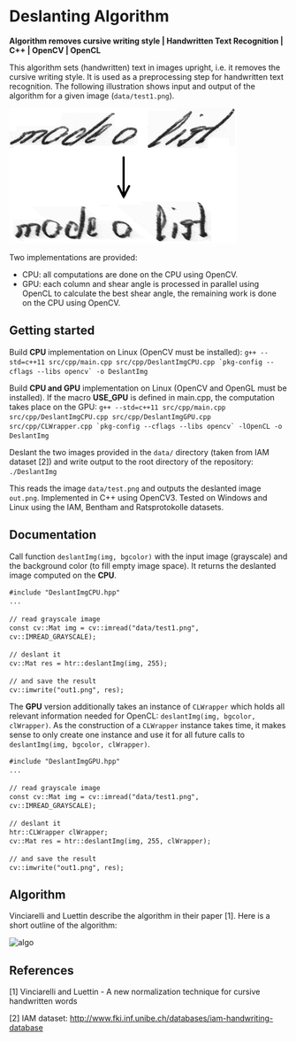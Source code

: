 # Deslanting Algorithm

**Algorithm removes cursive writing style | Handwritten Text Recognition | C++ | OpenCV | OpenCL**

This algorithm sets (handwritten) text in images upright, i.e. it removes the cursive writing style.
It is used as a preprocessing step for handwritten text recognition.
The following illustration shows input and output of the algorithm for a given image (```data/test1.png```).

![deslanting](./doc/deslanting.png)

Two implementations are provided:
* CPU: all computations are done on the CPU using OpenCV.
* GPU: each column and shear angle is processed in parallel using OpenCL to calculate the best shear angle, the remaining work is done on the CPU using OpenCV.


## Getting started

Build **CPU** implementation on Linux (OpenCV must be installed):
```g++ --std=c++11 src/cpp/main.cpp src/cpp/DeslantImgCPU.cpp `pkg-config --cflags --libs opencv` -o DeslantImg ```

Build **CPU and GPU** implementation on Linux (OpenCV and OpenGL must be installed). 
If the macro **USE_GPU** is defined in main.cpp, the computation takes place on the GPU:
```g++ --std=c++11 src/cpp/main.cpp src/cpp/DeslantImgCPU.cpp src/cpp/DeslantImgGPU.cpp src/cpp/CLWrapper.cpp `pkg-config --cflags --libs opencv` -lOpenCL -o DeslantImg```



Deslant the two images provided in the ```data/``` directory (taken from IAM dataset \[2\]) and write output to the root directory of the repository:
```./DeslantImg```

This reads the image ```data/test.png``` and outputs the deslanted image ```out.png```.
Implemented in C++ using OpenCV3.
Tested on Windows and Linux using the IAM, Bentham and Ratsprotokolle datasets.


## Documentation

Call function ```deslantImg(img, bgcolor)``` with the input image (grayscale) and the background color (to fill empty image space).
It returns the deslanted image computed on the **CPU**.

```
#include "DeslantImgCPU.hpp"
...

// read grayscale image
const cv::Mat img = cv::imread("data/test1.png", cv::IMREAD_GRAYSCALE);

// deslant it
cv::Mat res = htr::deslantImg(img, 255);

// and save the result
cv::imwrite("out1.png", res);
```

The **GPU** version additionally takes an instance of ```CLWrapper``` which holds all relevant information needed for OpenCL: ```deslantImg(img, bgcolor, clWrapper)```.
As the construction of a ```CLWrapper``` instance takes time, it makes sense to only create one instance and use it for all future calls to ```deslantImg(img, bgcolor, clWrapper)```. 

```
#include "DeslantImgGPU.hpp"
...

// read grayscale image
const cv::Mat img = cv::imread("data/test1.png", cv::IMREAD_GRAYSCALE);

// deslant it
htr::CLWrapper clWrapper;
cv::Mat res = htr::deslantImg(img, 255, clWrapper);

// and save the result
cv::imwrite("out1.png", res);
```


## Algorithm 

Vinciarelli and Luettin describe the algorithm in their paper \[1].
Here is a short outline of the algorithm:

![algo](./doc/algo.png)


## References

\[1\] Vinciarelli and Luettin - A new normalization technique for cursive handwritten words

\[2\] IAM dataset: http://www.fki.inf.unibe.ch/databases/iam-handwriting-database
